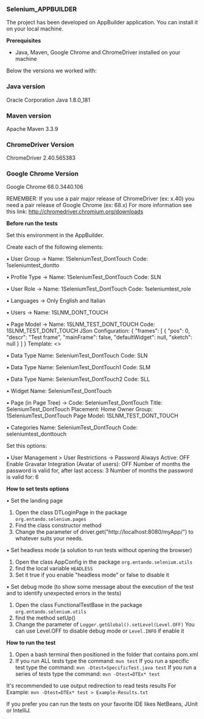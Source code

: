 ### Selenium_APPBUILDER

The project has been developed on AppBuilder application. 
You can install it on your local machine.


__Prerequisites__

* Java, Maven, Google Chrome and ChromeDriver installed on your machine

Below the versions we worked with:

### Java version

Oracle Corporation Java 1.8.0_181

### Maven version

Apache Maven 3.3.9

### ChromeDriver Version

ChromeDriver 2.40.565383

### Google Chrome Version

Google Chrome 68.0.3440.106

REMEMBER: If you use a pair major release of ChromeDriver (ex: x.40) you need a pair release of Google Chrome (ex: 68.x)
For more information see this link: http://chromedriver.chromium.org/downloads


__Before run the tests__

Set this environment in the AppBuilder.

Create each of the following elements:

• User Group ->
	Name: 1SeleniumTest_DontTouch
	Code: 1seleniumtest_dontto

• Profile Type -> 
	Name: 1SeleniumTest_DontTouch
	Code: SLN

• User Role -> 
	Name: 1SeleniumTest_DontTouch
	Code: 1seleniumtest_role
	
• Languages ->
	Only English and Italian
	
• Users ->
	Name: 1SLNM_DONT_TOUCH
	
• Page Model ->
	Name: 1SLNM_TEST_DONT_TOUCH
	Code: 1SLNM_TEST_DONT_TOUCH
	JSon Configuration: {
								  "frames": [
									 {
										"pos": 0,
										"descr": "Test frame",
										"mainFrame": false,
										"defaultWidget": null,
										"sketch": null
									 }
								  ]
								}
	Template: <>

• Data Type
	Name: SeleniumTest_DontTouch
	Code: SLN

• Data Type
	Name: SeleniumTest_DontTouch1
	Code: SLM
	
• Data Type
	Name: SeleniumTest_DontTouch2
	Code: SLL

• Widget
	Name: SeleniumTest_DontTouch

• Page (in Page Tree) ->
	Code: SeleniumTest_DontTouch
	Title: SeleniumTest_DontTouch
	Placement: Home
	Owner Group: 1SeleniumTest_DontTouch
	Page Model: 1SLNM_TEST_DONT_TOUCH
	
• Categories
	Name: SeleniumTest_DontTouch
	Code: seleniumtest_donttouch
	
	
Set this options:
	
• User Management > User Restrictions ->
	Password Always Active: OFF
	Enable Gravatar Integration (Avatar of users): OFF
	Number of months the password is valid for, after last access: 3
	Number of months the password is valid for: 6


__How to set tests options__

• Set the landing page
1) Open the class DTLoginPage in the package `org.entando.selenium.pages`
2) Find the class constructor method
3) Change the parameter of driver.get("http://localhost:8080/myApp/") to whatever suits your needs.

• Set headless mode (a solution to run tests without opening the browser)
1) Open the class AppConfig in the package `org.entando.selenium.utils`
2) find the local variable `HEADLESS`
3) Set it true if you enable "headless mode" or false to disable it

• Set debug mode (to show some message about the execution of the test and to identify unexpected errors in the tests)
1) Open the class FunctionalTestBase in the package `org.entando.selenium.utils`
2) find the method setUp()
3) Change the parameter of `Logger.getGlobal().setLevel(Level.OFF)`
You can use Level.OFF to disable debug mode or `Level.INFO` if enable it


__How to run the test__

1) Open a bash terminal then positioned in the folder that contains pom.xml
2) If you run ALL tests type the command:
`mvn test`
If you run a specific test type the command:
`mvn -Dtest=SpecificTest.java test`
If you run a series of tests type the command:
`mvn -Dtest=DTEx* test`

It's recommended to use output redirection to read tests results
For Example:
`mvn -Dtest=DTEx* test > Example-Results.txt`

If you prefer you can run the tests on your favorite IDE likes NetBeans, JUnit or IntelliJ.
